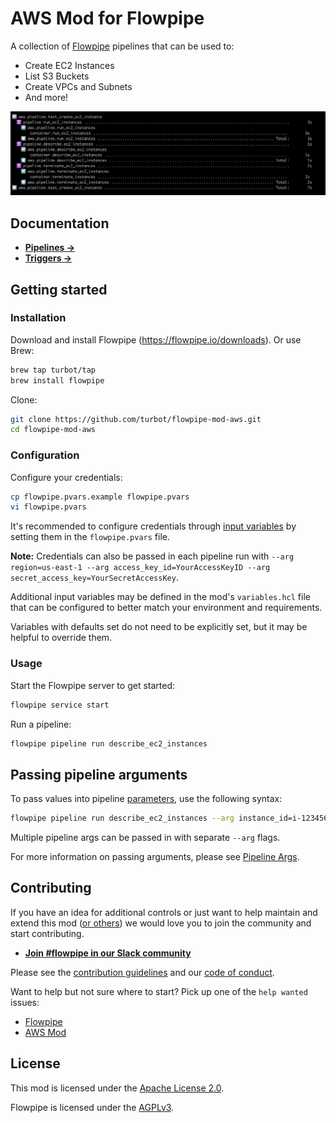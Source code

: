 # AWS Mod for Flowpipe

A collection of [Flowpipe](https://flowpipe.io) pipelines that can be used to:
- Create EC2 Instances
- List S3 Buckets
- Create VPCs and Subnets
- And more!

![image](https://github.com/turbot/flowpipe-mod-aws/blob/main/docs/images/flowpipe_test_run.png?raw=true)

## Documentation

- **[Pipelines →](https://hub.flowpipe.io/mods/turbot/aws/pipelines)**
- **[Triggers →](https://hub.flowpipe.io/mods/turbot/aws/triggers)**

## Getting started

### Installation

Download and install Flowpipe (https://flowpipe.io/downloads). Or use Brew:

```sh
brew tap turbot/tap
brew install flowpipe
```

Clone:

```sh
git clone https://github.com/turbot/flowpipe-mod-aws.git
cd flowpipe-mod-aws
```

### Configuration

Configure your credentials:

```sh
cp flowpipe.pvars.example flowpipe.pvars
vi flowpipe.pvars
```

It's recommended to configure credentials through [input variables](https://flowpipe.io/docs/using-flowpipe/mod-variables) by setting them in the `flowpipe.pvars` file.

**Note:** Credentials can also be passed in each pipeline run with `--arg region=us-east-1 --arg access_key_id=YourAccessKeyID --arg secret_access_key=YourSecretAccessKey`.


Additional input variables may be defined in the mod's `variables.hcl` file that can be configured to better match your environment and requirements.

Variables with defaults set do not need to be explicitly set, but it may be helpful to override them.

### Usage

Start the Flowpipe server to get started:

```sh
flowpipe service start
```

Run a pipeline:

```sh
flowpipe pipeline run describe_ec2_instances
```

## Passing pipeline arguments

To pass values into pipeline [parameters](https://flowpipe.io/docs/using-flowpipe/pipeline-parameters), use the following syntax:

```sh
flowpipe pipeline run describe_ec2_instances --arg instance_id=i-1234567890abcdef0
```

Multiple pipeline args can be passed in with separate `--arg` flags.

For more information on passing arguments, please see [Pipeline Args](https://flowpipe.io/docs/using-flowpipe/arguments).

## Contributing

If you have an idea for additional controls or just want to help maintain and extend this mod ([or others](https://github.com/topics/flowpipe-mod)) we would love you to join the community and start contributing.

- **[Join #flowpipe in our Slack community ](https://flowpipe.io/community/join)**

Please see the [contribution guidelines](https://github.com/turbot/flowpipe/blob/main/CONTRIBUTING.md) and our [code of conduct](https://github.com/turbot/flowpipe/blob/main/CODE_OF_CONDUCT.md).

Want to help but not sure where to start? Pick up one of the `help wanted` issues:

- [Flowpipe](https://github.com/turbot/flowpipe/labels/help%20wanted)
- [AWS Mod](https://github.com/turbot/flowpipe-mod-aws/labels/help%20wanted)

## License

This mod is licensed under the [Apache License 2.0](https://github.com/turbot/flowpipe-mod-aws/blob/main/LICENSE).

Flowpipe is licensed under the [AGPLv3](https://github.com/turbot/flowpipe/blob/main/LICENSE).
